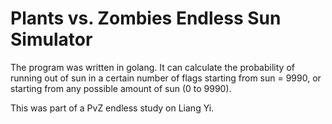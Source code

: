 # Plants vs. Zombies Endless Sun Simulator

The program was written in golang. It can calculate the probability of running out of sun in a certain number of flags starting from sun = 9990, or starting from any possible amount of sun (0 to 9990).

This was part of a PvZ endless study on Liang Yi.

